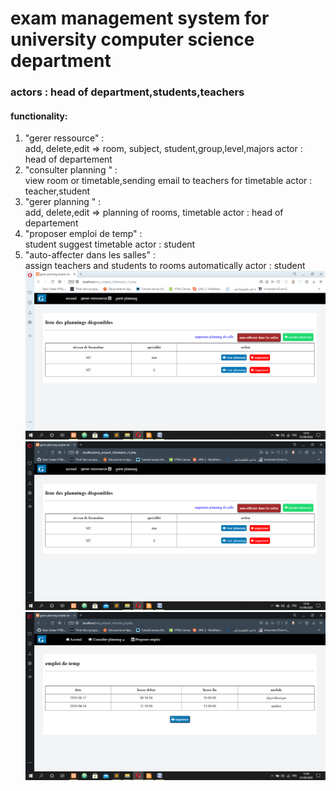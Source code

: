 <h1> exam management system for university computer science department </h1>

<h3> actors : head of department,students,teachers </h3>

<h4> functionality: </h4>
<ol>
  <li> 
     "gerer ressource" : <br>
       add, delete,edit => room, subject, student,group,level,majors
       actor : head of departement
       
  </li>
  <li> 
     "consulter planning " : <br>
       view room or timetable,sending email to teachers for timetable
       actor : teacher,student
  </li>
  <li> 
     "gerer planning " : <br>
        add, delete,edit => planning of rooms, timetable
       actor : head of departement
  </li>
   <li> 
     "proposer emploi de temp" : <br>
       student suggest timetable
       actor : student
  </li>
    <li> 
     "auto-affecter dans les salles" : <br>
       assign teachers and students to rooms automatically
       actor : student



  </li>
<img src="Capture d’écran (127).png" />
<img src="Capture d’écran (128).png" />
<img src="Capture d’écran (129).png" />
</ol>
